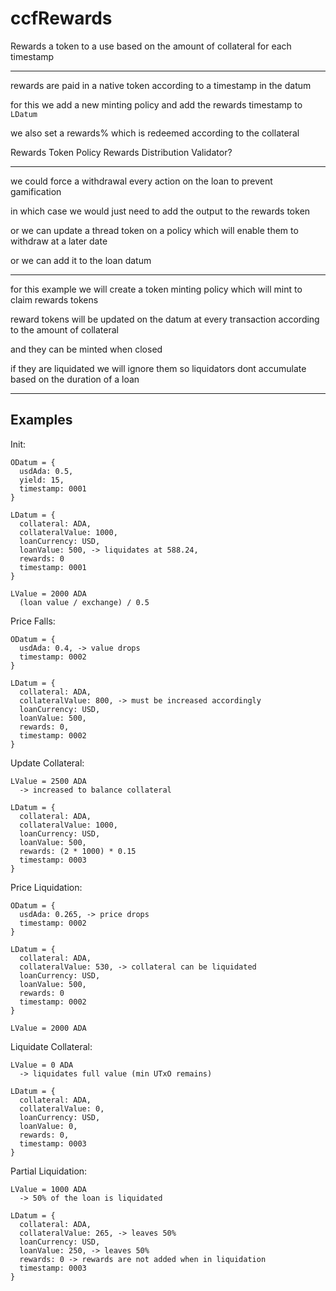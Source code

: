 # ccfRewards

Rewards a token to a use based on the amount of collateral for each timestamp

---

rewards are paid in a native token according to a timestamp in the datum

for this we add a new minting policy and add the rewards timestamp to `LDatum`

we also set a rewards% which is redeemed according to the collateral

Rewards Token Policy
Rewards Distribution Validator?

---

we could force a withdrawal every action on the loan to prevent gamification

in which case we would just need to add the output to the rewards token

or we can update a thread token on a policy which will enable them to withdraw 
at a later date

or we can add it to the loan datum

---

for this example we will create a token minting policy which will mint to claim 
rewards tokens

reward tokens will be updated on the datum at every transaction according to the 
amount of collateral

and they can be minted when closed

if they are liquidated we will ignore them so liquidators dont accumulate based 
on the duration of a loan

---

## Examples 

Init:
```
ODatum = {
  usdAda: 0.5,
  yield: 15,
  timestamp: 0001
}

LDatum = {
  collateral: ADA,
  collateralValue: 1000,
  loanCurrency: USD,
  loanValue: 500, -> liquidates at 588.24,
  rewards: 0
  timestamp: 0001
}

LValue = 2000 ADA 
  (loan value / exchange) / 0.5 
```

Price Falls:
```
ODatum = {
  usdAda: 0.4, -> value drops
  timestamp: 0002
}

LDatum = {
  collateral: ADA,
  collateralValue: 800, -> must be increased accordingly
  loanCurrency: USD,
  loanValue: 500,
  rewards: 0,
  timestamp: 0002
}
```

Update Collateral:
```
LValue = 2500 ADA 
  -> increased to balance collateral

LDatum = {
  collateral: ADA,
  collateralValue: 1000,
  loanCurrency: USD,
  loanValue: 500,
  rewards: (2 * 1000) * 0.15
  timestamp: 0003
}
```

Price Liquidation:
```
ODatum = {
  usdAda: 0.265, -> price drops
  timestamp: 0002
}

LDatum = {
  collateral: ADA,
  collateralValue: 530, -> collateral can be liquidated
  loanCurrency: USD,
  loanValue: 500,
  rewards: 0
  timestamp: 0002
}

LValue = 2000 ADA
```

Liquidate Collateral:
```
LValue = 0 ADA
  -> liquidates full value (min UTxO remains)

LDatum = {
  collateral: ADA,
  collateralValue: 0,
  loanCurrency: USD,
  loanValue: 0, 
  rewards: 0,
  timestamp: 0003
}
```

Partial Liquidation:
```
LValue = 1000 ADA
  -> 50% of the loan is liquidated

LDatum = {
  collateral: ADA,
  collateralValue: 265, -> leaves 50%
  loanCurrency: USD,
  loanValue: 250, -> leaves 50%
  rewards: 0 -> rewards are not added when in liquidation
  timestamp: 0003
}
```
